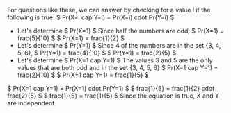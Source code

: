 For questions like these, we can answer by checking for a value $i$ if the following is true: $ Pr(X=i cap Y=i) = Pr(X=i) cdot Pr(Y=i) $

<ul>
	<li> Let's determine $ Pr(X=1) $ 
	      Since half the numbers are odd, 
	      $ Pr(X=1) = frac{5}{10} $ 
	      $ Pr(X=1) = frac{1}{2} $
	<li> Let's determine $ Pr(Y=1) $ 
	      Since 4 of the numbers are in the set {3, 4, 5, 6}, 
	      $ Pr(Y=1) = frac{4}{10} $ 
	      $ Pr(Y=1) = frac{2}{5} $
	<li> Let's determine $ Pr(X=1 cap Y=1) $ 
	      The values 3 and 5 are the only values that are both odd and in the set {3, 4, 5, 6} 
	      $ Pr(X=1 cap Y=1) = frac{2}{10} $ 
	      $ Pr(X=1 cap Y=1) = frac{1}{5} $
</ul>
$ Pr(X=1 cap Y=1) = Pr(X=1) cdot Pr(Y=1) $ 
$ frac{1}{5} = frac{1}{2} cdot frac{2}{5} $ 
$ frac{1}{5} = frac{1}{5} $ 
Since the equation is true, X and Y are independent.
